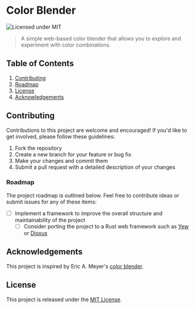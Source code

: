 # Color Blender

![Licensed under MIT](https://img.shields.io/badge/license-MIT-blue.svg)

> A simple web-based color blender that allows you to explore and experiment with color combinations.

## Table of Contents

1. [Contributing](#contributing)
2. [Roadmap](#roadmap)
3. [License](#license)
4. [Acknowledgements](#acknowledgements)

## Contributing

Contributions to this project are welcome and encouraged! If you'd like to get involved, please follow these guidelines:

1. Fork the repository
2. Create a new branch for your feature or bug fix
3. Make your changes and commit them
4. Submit a pull request with a detailed description of your changes

### Roadmap

The project roadmap is outlined below. Feel free to contribute ideas or submit issues for any of these items:

- [ ] Implement a framework to improve the overall structure and maintainability of the project
    - [ ] Consider porting the project to a Rust web framework such as [Yew](https://yew.rs/) or [Dioxus](https://dioxuslabs.com/)

## Acknowledgements

This project is inspired by Eric A. Meyer's [color blender](https://meyerweb.com/eric/tools/color-blend).

## License

This project is released under the [MIT License](LICENSE.md).